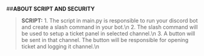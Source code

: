 ##**ABOUT SCRIPT AND SECURITY**

> **SCRIPT:**
         1. The script in main.py is responsible to run your discord bot and create a slash command in your bot.\n
         2. The slash command will be used to setup a ticket panel in selected channel.\n
>        3. A button will be sent in that channel. The button will be responsible for opening ticket and logging it channel.\n
